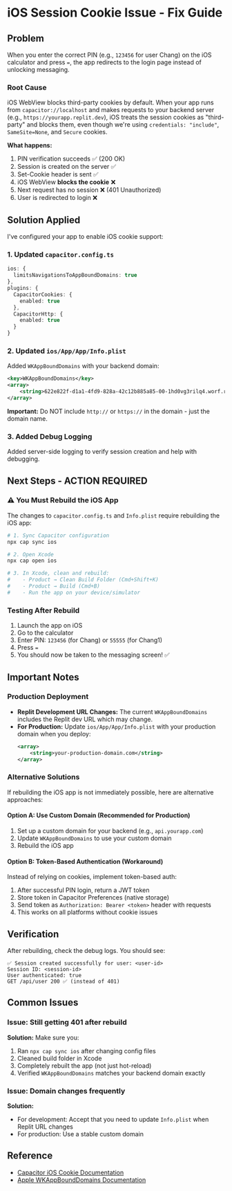 # iOS Session Cookie Issue - Fix Guide

## Problem
When you enter the correct PIN (e.g., `123456` for user Chang) on the iOS calculator and press `=`, the app redirects to the login page instead of unlocking messaging.

### Root Cause
iOS WebView blocks third-party cookies by default. When your app runs from `capacitor://localhost` and makes requests to your backend server (e.g., `https://yourapp.replit.dev`), iOS treats the session cookies as "third-party" and blocks them, even though we're using `credentials: "include"`, `SameSite=None`, and `Secure` cookies.

**What happens:**
1. PIN verification succeeds ✅ (200 OK)
2. Session is created on the server ✅
3. Set-Cookie header is sent ✅
4. iOS WebView **blocks the cookie** ❌
5. Next request has no session ❌ (401 Unauthorized)
6. User is redirected to login ❌

## Solution Applied

I've configured your app to enable iOS cookie support:

### 1. Updated `capacitor.config.ts`
```typescript
ios: {
  limitsNavigationsToAppBoundDomains: true
},
plugins: {
  CapacitorCookies: {
    enabled: true
  },
  CapacitorHttp: {
    enabled: true
  }
}
```

### 2. Updated `ios/App/App/Info.plist`
Added `WKAppBoundDomains` with your backend domain:
```xml
<key>WKAppBoundDomains</key>
<array>
    <string>622e822f-d1a1-4fd9-828a-42c12b885a85-00-1hd0vg3rilq4.worf.replit.dev</string>
</array>
```

**Important:** Do NOT include `http://` or `https://` in the domain - just the domain name.

### 3. Added Debug Logging
Added server-side logging to verify session creation and help with debugging.

## Next Steps - **ACTION REQUIRED**

### ⚠️ You Must Rebuild the iOS App

The changes to `capacitor.config.ts` and `Info.plist` require rebuilding the iOS app:

```bash
# 1. Sync Capacitor configuration
npx cap sync ios

# 2. Open Xcode
npx cap open ios

# 3. In Xcode, clean and rebuild:
#    - Product → Clean Build Folder (Cmd+Shift+K)
#    - Product → Build (Cmd+B)
#    - Run the app on your device/simulator
```

### Testing After Rebuild

1. Launch the app on iOS
2. Go to the calculator
3. Enter PIN: `123456` (for Chang) or `55555` (for Chang1)
4. Press `=`
5. You should now be taken to the messaging screen! ✅

## Important Notes

### Production Deployment
- **Replit Development URL Changes:** The current `WKAppBoundDomains` includes the Replit dev URL which may change.
- **For Production:** Update `ios/App/App/Info.plist` with your production domain when you deploy:
  ```xml
  <array>
      <string>your-production-domain.com</string>
  </array>
  ```

### Alternative Solutions

If rebuilding the iOS app is not immediately possible, here are alternative approaches:

#### Option A: Use Custom Domain (Recommended for Production)
1. Set up a custom domain for your backend (e.g., `api.yourapp.com`)
2. Update `WKAppBoundDomains` to use your custom domain
3. Rebuild the iOS app

#### Option B: Token-Based Authentication (Workaround)
Instead of relying on cookies, implement token-based auth:
1. After successful PIN login, return a JWT token
2. Store token in Capacitor Preferences (native storage)
3. Send token as `Authorization: Bearer <token>` header with requests
4. This works on all platforms without cookie issues

## Verification

After rebuilding, check the debug logs. You should see:
```
✅ Session created successfully for user: <user-id>
Session ID: <session-id>
User authenticated: true
GET /api/user 200 ✅ (instead of 401)
```

## Common Issues

### Issue: Still getting 401 after rebuild
**Solution:** Make sure you:
1. Ran `npx cap sync ios` after changing config files
2. Cleaned build folder in Xcode
3. Completely rebuilt the app (not just hot-reload)
4. Verified `WKAppBoundDomains` matches your backend domain exactly

### Issue: Domain changes frequently
**Solution:** 
- For development: Accept that you need to update `Info.plist` when Replit URL changes
- For production: Use a stable custom domain

## Reference
- [Capacitor iOS Cookie Documentation](https://capacitorjs.com/docs/apis/cookies)
- [Apple WKAppBoundDomains Documentation](https://developer.apple.com/documentation/bundleresources/information_property_list/wkappbounddomains)
